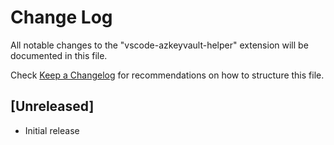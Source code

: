# Change Log

All notable changes to the "vscode-azkeyvault-helper" extension will be documented in this file.

Check [Keep a Changelog](http://keepachangelog.com/) for recommendations on how to structure this file.

## [Unreleased]

- Initial release